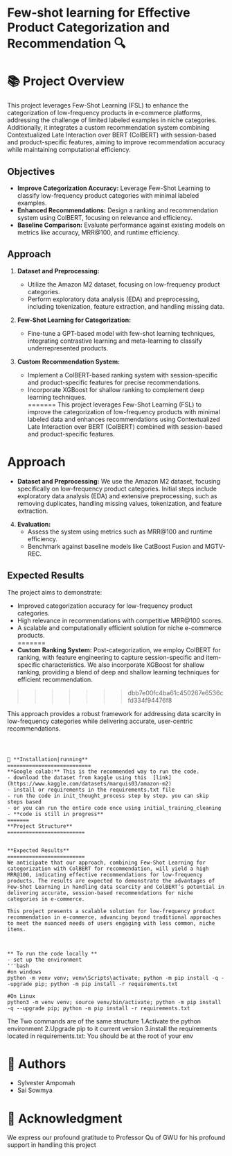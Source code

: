 # Few-shot learning for Effective Product Categorization and Recommendation 🔍

📚 **Project Overview**
=========================

This project leverages Few-Shot Learning (FSL) to enhance the categorization of low-frequency products in e-commerce platforms, addressing the challenge of limited labeled examples in niche categories. Additionally, it integrates a custom recommendation system combining Contextualized Late Interaction over BERT (ColBERT) with session-based and product-specific features, aiming to improve recommendation accuracy while maintaining computational efficiency.



## Objectives  
- **Improve Categorization Accuracy:** Leverage Few-Shot Learning to classify low-frequency product categories with minimal labeled examples.  
- **Enhanced Recommendations:** Design a ranking and recommendation system using ColBERT, focusing on relevance and efficiency.  
- **Baseline Comparison:** Evaluate performance against existing models on metrics like accuracy, MRR@100, and runtime efficiency.  

## Approach  
1. **Dataset and Preprocessing:**  
   - Utilize the Amazon M2 dataset, focusing on low-frequency product categories.  
   - Perform exploratory data analysis (EDA) and preprocessing, including tokenization, feature extraction, and handling missing data.  

2. **Few-Shot Learning for Categorization:**  
   - Fine-tune a GPT-based model with few-shot learning techniques, integrating contrastive learning and meta-learning to classify underrepresented products.  

3. **Custom Recommendation System:**  
   - Implement a ColBERT-based ranking system with session-specific and product-specific features for precise recommendations.  
   - Incorporate XGBoost for shallow ranking to complement deep learning techniques.  
=======
This project leverages Few-Shot Learning (FSL) to improve the categorization of low-frequency products with minimal labeled data and enhances recommendations using Contextualized Late Interaction over BERT (ColBERT) combined with session-based and product-specific features. 

**Approach**
=========================
- **Dataset and Preprocessing:** We use the Amazon M2 dataset, focusing specifically on low-frequency product categories. Initial steps include exploratory data analysis (EDA) and extensive preprocessing, such as removing duplicates, handling missing values, tokenization, and feature extraction.

4. **Evaluation:**  
   - Assess the system using metrics such as MRR@100 and runtime efficiency.  
   - Benchmark against baseline models like CatBoost Fusion and MGTV-REC.  


## Expected Results  
The project aims to demonstrate:  
- Improved categorization accuracy for low-frequency product categories.  
- High relevance in recommendations with competitive MRR@100 scores.  
- A scalable and computationally efficient solution for niche e-commerce products.  
=======
- **Custom Ranking System:** Post-categorization, we employ ColBERT for ranking, with feature engineering to capture session-specific and item-specific characteristics. We also incorporate XGBoost for shallow ranking, providing a blend of deep and shallow learning techniques for efficient recommendation.
>>>>>>> dbb7e00fc4ba61c450267e6536cfd334f94476f8

This approach provides a robust framework for addressing data scarcity in low-frequency categories while delivering accurate, user-centric recommendations.
```



🔧 **Installation|running**
===========================
**Google colab:** This is the recommended way to run the code. 
- download the dataset from kaggle using this  [link](https://www.kaggle.com/datasets/marquis03/amazon-m2)
- install or requirements in the requirements.txt file
- run the code in init_thought_process step by step. you can skip steps based
- or you can run the entire code once using initial_training_cleaning
- **code is still in progress**
=======
**Project Structure**
=========================


**Expected Results**
=========================
We anticipate that our approach, combining Few-Shot Learning for categorization with ColBERT for recommendation, will yield a high MRR@100, indicating effective recommendations for low-frequency products. The results are expected to demonstrate the advantages of Few-Shot Learning in handling data scarcity and ColBERT’s potential in delivering accurate, session-based recommendations for niche categories in e-commerce.

This project presents a scalable solution for low-frequency product recommendation in e-commerce, advancing beyond traditional approaches to meet the nuanced needs of users engaging with less common, niche items.



** To run the code locally **
- set up the environment 
'''bash 
#on windows
python -m venv venv; venv\Scripts\activate; python -m pip install -q --upgrade pip; python -m pip install -r requirements.txt  

#On Linux
python3 -m venv venv; source venv/bin/activate; python -m pip install -q --upgrade pip; python -m pip install -r requirements.txt 

```
The Two commands are of the same structure
1.Activate the python environment
2.Upgrade pip to it current version
3.install the requirements located in requirements.txt: You should be at the root of your env

👥 **Authors**
===
- Sylvester Ampomah
- Sai Sowmya 

🌟 **Acknowledgment**
===
We express our profound gratitude to Professor Qu of GWU for his profound support in handling this project

